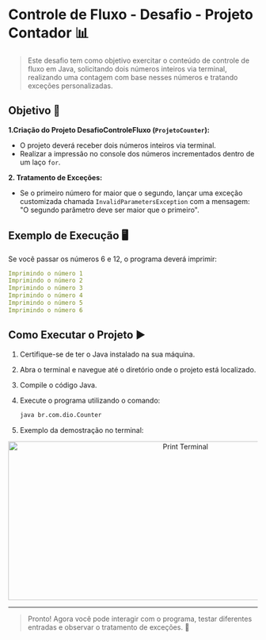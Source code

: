 # Controle de Fluxo - Desafio - Projeto Contador 📊

> Este desafio tem como objetivo exercitar o conteúdo de controle de fluxo em Java, solicitando dois números inteiros via terminal, realizando uma contagem com base nesses números e tratando exceções personalizadas.

## Objetivo 🎯

**1.Criação do Projeto DesafioControleFluxo (`ProjetoCounter`):**
- O projeto deverá receber dois números inteiros via terminal.
- Realizar a impressão no console dos números incrementados dentro de um laço `for`.

**2. Tratamento de Exceções:**
- Se o primeiro número for maior que o segundo, lançar uma exceção customizada chamada `InvalidParametersException` com a mensagem: "O segundo parâmetro deve ser maior que o primeiro".

## Exemplo de Execução 🖥️
Se você passar os números 6 e 12, o programa deverá imprimir:
```yaml
Imprimindo o número 1
Imprimindo o número 2
Imprimindo o número 3
Imprimindo o número 4
Imprimindo o número 5
Imprimindo o número 6
```

## Como Executar o Projeto ▶️
1. Certifique-se de ter o Java instalado na sua máquina.
2. Abra o terminal e navegue até o diretório onde o projeto está localizado.
3. Compile o código Java.
4. Execute o programa utilizando o comando:

    ```sh
    java br.com.dio.Counter
    ```
5. Exemplo da demostração no terminal:
<p align="center"><img src="doc/terminalDemo.png" alt="Print Terminal" width="700" height="320" ></p>

--------------------------------------------
> Pronto! Agora você pode interagir com o programa, testar diferentes entradas e observar o tratamento de exceções. 🎊
